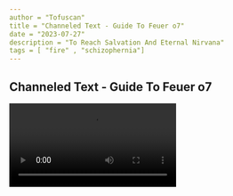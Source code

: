 ```yaml
---
author = "Tofuscan" 
title = "Channeled Text - Guide To Feuer o7" 
date = "2023-07-27" 
description = "To Reach Salvation And Eternal Nirvana" 
tags = [ "fire" , "schizophernia"] 
---
```


## Channeled Text - Guide To Feuer o7

<video controls loop src="https://cdn.discordapp.com/attachments/921595377923268708/1133693549737680972/y.mp4"></video>

